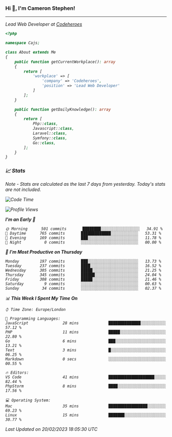 ### Hi 👋, I'm Cameron Stephen!
<hr>
<p><em>Lead Web Developer at <a href="https://codeheroes.co.uk">Codeheroes</a></p>


```php
<?php

namespace Cajs;

class About extends Me
{
    public function getCurrentWorkplace(): array
    {
        return [
            'workplace' => [
                'company' => 'Codeheroes',
                'position' => 'Lead Web Developer'
            ]
        ];
    }

    public function getDailyKnowledge(): array
    {
        return [
            Php::class,
            Javascript::class,
            Laravel::class,
            Symfony::class,
            Go::class,
        ];
    }
}
```

### 📈 Stats
<p><em>Note - Stats are calculated as the last 7 days from yesterday. Today's stats are not included.</em></p>


<!--START_SECTION:waka-->
![Code Time](http://img.shields.io/badge/Code%20Time-3%2C251%20hrs%2034%20mins-blue)

![Profile Views](http://img.shields.io/badge/Profile%20Views-3-blue)

**I'm an Early 🐤** 

```text
🌞 Morning      501 commits       ████████░░░░░░░░░░░░░░░░░   34.91 % 
🌆 Daytime      765 commits       █████████████░░░░░░░░░░░░   53.31 % 
🌃 Evening      169 commits       ███░░░░░░░░░░░░░░░░░░░░░░   11.78 % 
🌙 Night          0 commits       ░░░░░░░░░░░░░░░░░░░░░░░░░   00.00 % 

```
📅 **I'm Most Productive on Thursday** 

```text
Monday         197 commits       ███░░░░░░░░░░░░░░░░░░░░░░   13.73 % 
Tuesday        237 commits       ████░░░░░░░░░░░░░░░░░░░░░   16.52 % 
Wednesday      305 commits       █████░░░░░░░░░░░░░░░░░░░░   21.25 % 
Thursday       345 commits       ██████░░░░░░░░░░░░░░░░░░░   24.04 % 
Friday         308 commits       █████░░░░░░░░░░░░░░░░░░░░   21.46 % 
Saturday         9 commits       ░░░░░░░░░░░░░░░░░░░░░░░░░   00.63 % 
Sunday          34 commits       ░░░░░░░░░░░░░░░░░░░░░░░░░   02.37 % 

```


📊 **This Week I Spent My Time On** 

```text
⌚︎ Time Zone: Europe/London

💬 Programming Languages: 
JavaScript               28 mins             ██████████████░░░░░░░░░░░   57.12 % 
PHP                      11 mins             █████░░░░░░░░░░░░░░░░░░░░   22.80 % 
Go                       6 mins              ███░░░░░░░░░░░░░░░░░░░░░░   13.21 % 
Text                     3 mins              █░░░░░░░░░░░░░░░░░░░░░░░░   06.25 % 
Markdown                 0 secs              ░░░░░░░░░░░░░░░░░░░░░░░░░   00.55 % 

🔥 Editors: 
VS Code                  41 mins             ████████████████████░░░░░   82.44 % 
PhpStorm                 8 mins              ████░░░░░░░░░░░░░░░░░░░░░   17.56 % 

💻 Operating System: 
Mac                      35 mins             █████████████████░░░░░░░░   69.23 % 
Linux                    15 mins             ███████░░░░░░░░░░░░░░░░░░   30.77 % 

```


 Last Updated on 20/02/2023 18:05:30 UTC
<!--END_SECTION:waka-->
